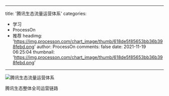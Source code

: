 
---
title: '腾讯生态流量运营体系'
categories: 
 - 学习
 - ProcessOn
 - 推荐
headimg: 'https://img.processon.com/chart_image/thumb/618de5f85653bb36b398febd.png'
author: ProcessOn
comments: false
date: 2021-11-19 06:25:04
thumbnail: 'https://img.processon.com/chart_image/thumb/618de5f85653bb36b398febd.png'
---

<div>   
<img class="thumb" alt="腾讯生态流量运营体系" src="https://img.processon.com/chart_image/thumb/618de5f85653bb36b398febd.png" referrerpolicy="no-referrer">
<p>腾讯生态整体全司运营链路</p>  
</div>
            